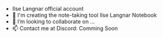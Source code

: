 - Ilse Langnar official account
- 👀 I'm creating the note-taking tool Ilse Langnar Notebook
- 💞️ I’m looking to collaborate on ...
- 📫 Contact me at Discord: Comming Soon

<!---
ilse-langnar/ilse-langnar is a ✨ special ✨ repository because its `README.md` (this file) appears on your GitHub profile.
You can click the Preview link to take a look at your changes.
--->
